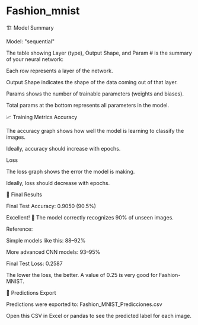 # Fashion_mnist

🏗 Model Summary

Model: "sequential"

The table showing Layer (type), Output Shape, and Param # is the summary of your neural network:

Each row represents a layer of the network.

Output Shape indicates the shape of the data coming out of that layer.

Params shows the number of trainable parameters (weights and biases).

Total params at the bottom represents all parameters in the model.

📈 Training Metrics
Accuracy

The accuracy graph shows how well the model is learning to classify the images.

Ideally, accuracy should increase with epochs.

Loss

The loss graph shows the error the model is making.

Ideally, loss should decrease with epochs.

🎯 Final Results

Final Test Accuracy: 0.9050 (90.5%)

Excellent! 🤩 The model correctly recognizes 90% of unseen images.

Reference:

Simple models like this: 88–92%

More advanced CNN models: 93–95%

Final Test Loss: 0.2587

The lower the loss, the better. A value of 0.25 is very good for Fashion-MNIST.

💾 Predictions Export

Predictions were exported to:
Fashion_MNIST_Predicciones.csv

Open this CSV in Excel or pandas to see the predicted label for each image.
